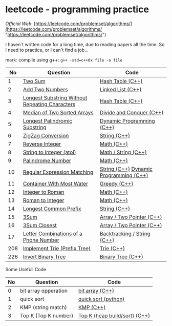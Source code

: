 # leetcode - programming practice

*Official Web*: [https://leetcode.com/problemset/algorithms/](https://leetcode.com/problemset/algorithms/ "https://leetcode.com/problemset/algorithms/")

I haven\`t written code for a long time, due to reading papers all the time. So I need to practice, or I can\`t find a job...

mark: compile using g++: `g++ -std=c++0x file -o file `

| No | Question | Code |
|---| ----- | ----- |
|1|[Two Sum](https://oj.leetcode.com/problems/two-sum/)|[Hash Table (C++)](./c++/1/1_1.cc "Hash Table(C++)")|
|2|[Add Two Numbers](https://oj.leetcode.com/problems/add-two-numbers/)|[Linked List (C++)](./c++/2/2.cc "Linked List")|
|3|[Longest Substring Without Repeating Characters](https://oj.leetcode.com/problems/longest-substring-without-repeating-characters/)|[Hash Table (C++)](./c++/3/3_2.cc "Hash Table")|
|4|[Median of Two Sorted Arrays](https://oj.leetcode.com/problems/median-of-two-sorted-arrays/)|[Divide and Conquer (C++)](./c++/4/4_1.cc "Divide and Conquer")|
|5|[Longest Palindromic Substring ](https://leetcode.com/problems/longest-palindromic-substring/)|[Dynamic Programming (C++)](./c++/5/5_1.cc "Dynamic Programming")|
|6|[ZigZag Conversion ](https://leetcode.com/problems/zigzag-conversion/)|[String (C++)](./c++/6/6.cc "String")|
|7|[Reverse Integer ](https://leetcode.com/problems/reverse-integer/)|[Math (C++)](./c++/7/7.cc "Math")|
|8|[String to Integer (atoi) ](https://leetcode.com/problems/string-to-integer-atoi/)|[Math / String (C++)](./c++/8/8.cc "Math / String")|
|9|[Palindrome Number ](https://leetcode.com/problems/palindrome-number/)|[Math (C++)](./c++/9/9.cc "Math")|
|10|[Regular Expression Matching  ](https://leetcode.com/problems/regular-expression-matching/)|[String (C++)](./c++/10/10.cc "String") [Dynamic Programming (C++)](./c++/10/10_1.cc "Dynamic Programming")|
|11|[Container With Most Water  ](https://leetcode.com/problems/container-with-most-water/)|[Greedy (C++)](./c++/11/11_1.cc "Greedy")|
|12|[Integer to Roman  ](https://leetcode.com/problems/integer-to-roman/)|[Math (C++)](./c++/12/12.cc "Math")|
|13|[Roman to Integer  ](https://leetcode.com/problems/roman-to-integer/)|[Math (C++)](./c++/13/13.cc "Math")|
|14|[Longest Common Prefix  ](https://leetcode.com/problems/longest-common-prefix/)|[String (C++)](./c++/14/14.cc "String")|
|15|[3Sum](https://leetcode.com/problems/3sum/)|[Array / Two Pointer (C++)](./c++/15/15.cc "Array / Two Pointer")|
|16|[3Sum Closest](https://leetcode.com/problems/3sum-closest/)|[Array / Two Pointer (C++)](./c++/16/16.cc "Array / Two Pointer")|
|17|[Letter Combinations of a Phone Number](https://leetcode.com/problems/letter-combinations-of-a-phone-number/)|[Backtracking / String (C++)](./c++/17/17.cc "Backtracking / String")|
|208|[Implement Trie (Prefix Tree)](https://leetcode.com/problems/implement-trie-prefix-tree/)|[Trie (C++)](./c++/208/208.cc "Trie")|
|226|[Invert Binary Tree](https://leetcode.com/problems/invert-binary-tree/)|[Binary Tree (C++)](./c++/226/226.cc "Binary Tree")|

Some Usefull Code

| No | Question | Code |
|---| ----- | ----- |
|0|bit array opperation|[bit array (C++)](./c++/0/bit_array.cc "bit array(C++)")|
|1|quick sort|[quick sort (python)](./python/quick_sort.py "quick sort(python)")|
|2|KMP (string match)|[KMP (C++)](./c++/0/KMP.cc "KMP(C++)")|
|3|Top K (Top K number)|[Top K (heap build/sort) (C++)](./c++/0/top_k.cc "Top K(C++)")|
